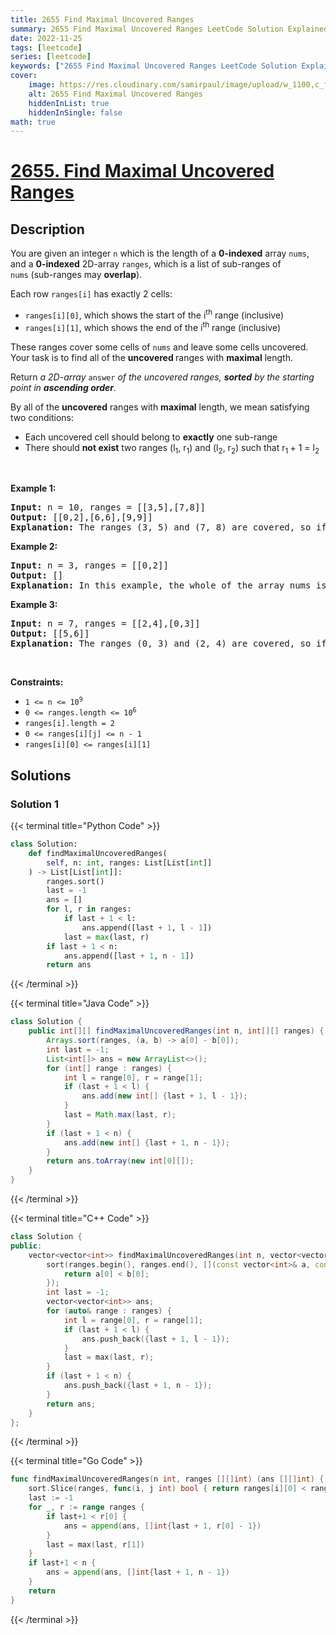 ```yaml
---
title: 2655 Find Maximal Uncovered Ranges
summary: 2655 Find Maximal Uncovered Ranges LeetCode Solution Explained
date: 2022-11-25
tags: [leetcode]
series: [leetcode]
keywords: ["2655 Find Maximal Uncovered Ranges LeetCode Solution Explained in all languages", "2655 Find Maximal Uncovered Ranges", "LeetCode", "leetcode solution in Python3 C++ Java Go PHP Ruby Swift TypeScript Rust C# JavaScript C", "GeeksforGeeks", "InterviewBit", "Coding Ninjas", "HackerRank", "HackerEarth", "CodeChef", "TopCoder", "AlgoExpert", "freeCodeCamp", "Codeforces", "GitHub", "AtCoder", "Samir Paul"]
cover:
    image: https://res.cloudinary.com/samirpaul/image/upload/w_1100,c_fit,co_rgb:FFFFFF,l_text:Arial_75_bold:2655 Find Maximal Uncovered Ranges - Solution Explained/problem-solving.webp
    alt: 2655 Find Maximal Uncovered Ranges
    hiddenInList: true
    hiddenInSingle: false
math: true
---
```



# [2655. Find Maximal Uncovered Ranges](https://leetcode.com/problems/find-maximal-uncovered-ranges)


## Description

<p>You are given&nbsp;an integer <code>n</code>&nbsp;which is the length of a <strong>0-indexed</strong> array <code>nums</code>, and a <strong>0-indexed</strong> 2D-array <code>ranges</code>, which is a list of sub-ranges of <code>nums</code>&nbsp;(sub-ranges may <strong>overlap</strong>).</p>

<p>Each row <code>ranges[i]</code> has exactly 2 cells:</p>

<ul>
	<li><code>ranges[i][0]</code>, which shows the start of the i<sup>th</sup> range (inclusive)</li>
	<li><code>ranges[i][1]</code>, which shows the end of the i<sup>th</sup> range (inclusive)</li>
</ul>

<p>These ranges cover some cells of <code>nums</code>&nbsp;and leave&nbsp;some cells uncovered. Your task is to find all of the <b>uncovered </b>ranges with <strong>maximal</strong> length.</p>

<p>Return <em>a 2D-array </em><code>answer</code><em> of the uncovered ranges, <strong>sorted</strong> by the starting point in <strong>ascending order</strong>.</em></p>

<p>By all of the&nbsp;<strong>uncovered</strong> ranges with <strong>maximal</strong> length, we mean satisfying two conditions:</p>

<ul>
	<li>Each uncovered cell should belong to <strong>exactly</strong> one sub-range</li>
	<li>There should <strong>not exist</strong>&nbsp;two ranges (l<sub>1</sub>, r<sub>1</sub>) and (l<sub>2</sub>, r<sub>2</sub>) such that r<sub>1 </sub>+ 1 = l<sub>2</sub></li>
</ul>

<p>&nbsp;</p>
<p><strong class="example">Example 1:</strong></p>

<pre>
<strong>Input:</strong> n = 10, ranges = [[3,5],[7,8]]
<strong>Output:</strong> [[0,2],[6,6],[9,9]]
<strong>Explanation:</strong> The ranges (3, 5) and (7, 8) are covered, so if we simplify the array nums to a binary array where 0 shows an uncovered cell and 1 shows a covered cell, the array becomes [0,0,0,1,1,1,0,1,1,0] in which we can observe that the ranges (0, 2), (6, 6) and (9, 9) aren&#39;t covered.
</pre>

<p><strong class="example">Example 2:</strong></p>

<pre>
<strong>Input:</strong> n = 3, ranges = [[0,2]]
<strong>Output:</strong> []
<strong>Explanation: </strong>In this example, the whole of the array nums is covered and there are no uncovered cells so the output is an empty array.
</pre>

<p><strong class="example">Example 3:</strong></p>

<pre>
<strong>Input:</strong> n = 7, ranges = [[2,4],[0,3]]
<strong>Output:</strong> [[5,6]]
<strong>Explanation:</strong> The ranges (0, 3) and (2, 4) are covered, so if we simplify the array nums to a binary array where 0 shows an uncovered cell and 1 shows a covered cell, the array becomes [1,1,1,1,1,0,0] in which we can observe that the range (5, 6) is uncovered.
</pre>

<p>&nbsp;</p>
<p><strong>Constraints:</strong></p>

<ul>
	<li><code>1 &lt;= n &lt;=&nbsp;10<sup>9</sup></code></li>
	<li><code>0 &lt;= ranges.length &lt;= 10<sup>6</sup></code></li>
	<li><code>ranges[i].length = 2</code></li>
	<li><code>0 &lt;= ranges[i][j] &lt;= n - 1</code></li>
	<li><code>ranges[i][0] &lt;=&nbsp;ranges[i][1]</code></li>
</ul>

## Solutions

### Solution 1

<!-- tabs:start -->

{{< terminal title="Python Code" >}}
```python
class Solution:
    def findMaximalUncoveredRanges(
        self, n: int, ranges: List[List[int]]
    ) -> List[List[int]]:
        ranges.sort()
        last = -1
        ans = []
        for l, r in ranges:
            if last + 1 < l:
                ans.append([last + 1, l - 1])
            last = max(last, r)
        if last + 1 < n:
            ans.append([last + 1, n - 1])
        return ans
```
{{< /terminal >}}

{{< terminal title="Java Code" >}}
```java
class Solution {
    public int[][] findMaximalUncoveredRanges(int n, int[][] ranges) {
        Arrays.sort(ranges, (a, b) -> a[0] - b[0]);
        int last = -1;
        List<int[]> ans = new ArrayList<>();
        for (int[] range : ranges) {
            int l = range[0], r = range[1];
            if (last + 1 < l) {
                ans.add(new int[] {last + 1, l - 1});
            }
            last = Math.max(last, r);
        }
        if (last + 1 < n) {
            ans.add(new int[] {last + 1, n - 1});
        }
        return ans.toArray(new int[0][]);
    }
}
```
{{< /terminal >}}

{{< terminal title="C++ Code" >}}
```cpp
class Solution {
public:
    vector<vector<int>> findMaximalUncoveredRanges(int n, vector<vector<int>>& ranges) {
        sort(ranges.begin(), ranges.end(), [](const vector<int>& a, const vector<int>& b) {
            return a[0] < b[0];
        });
        int last = -1;
        vector<vector<int>> ans;
        for (auto& range : ranges) {
            int l = range[0], r = range[1];
            if (last + 1 < l) {
                ans.push_back({last + 1, l - 1});
            }
            last = max(last, r);
        }
        if (last + 1 < n) {
            ans.push_back({last + 1, n - 1});
        }
        return ans;
    }
};
```
{{< /terminal >}}

{{< terminal title="Go Code" >}}
```go
func findMaximalUncoveredRanges(n int, ranges [][]int) (ans [][]int) {
	sort.Slice(ranges, func(i, j int) bool { return ranges[i][0] < ranges[j][0] })
	last := -1
	for _, r := range ranges {
		if last+1 < r[0] {
			ans = append(ans, []int{last + 1, r[0] - 1})
		}
		last = max(last, r[1])
	}
	if last+1 < n {
		ans = append(ans, []int{last + 1, n - 1})
	}
	return
}
```
{{< /terminal >}}

<!-- tabs:end -->

<!-- end -->
